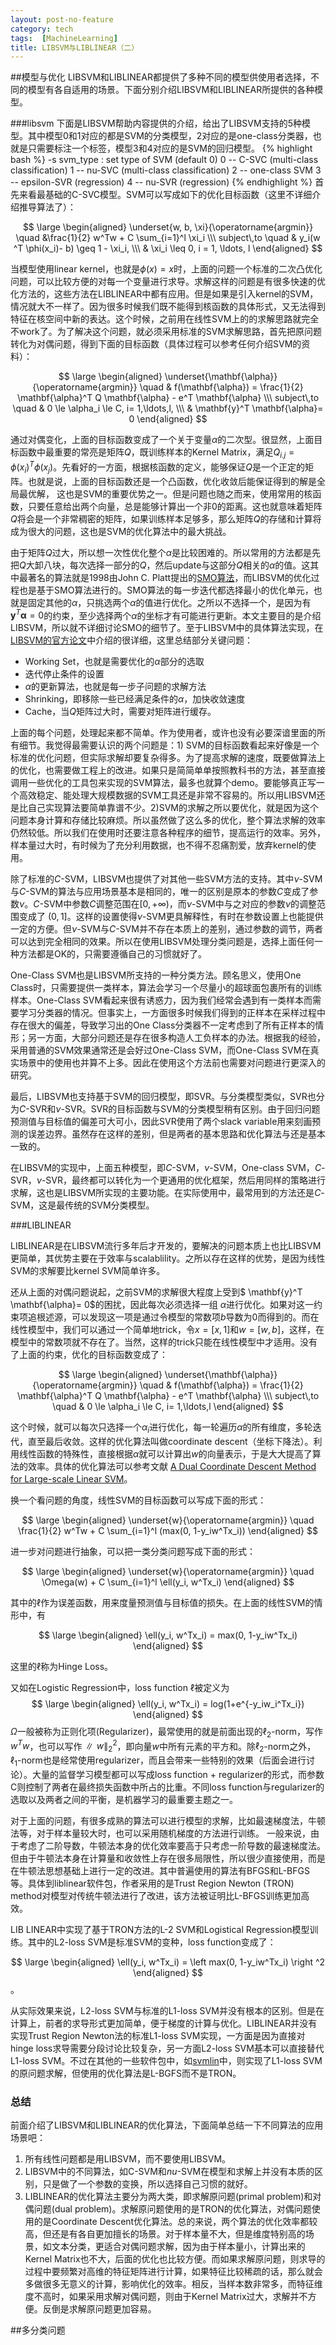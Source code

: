 ```yaml
---
layout: post-no-feature
category: tech
tags:  [MachineLearning]
title: LIBSVM与LIBLINEAR（二）
---
```


##模型与优化
LIBSVM和LIBLINEAR都提供了多种不同的模型供使用者选择，不同的模型有各自适用的场景。下面分别介绍LIBSVM和LIBLINEAR所提供的各种模型。

###libsvm
下面是LIBSVM帮助内容提供的介绍，给出了LIBSVM支持的5种模型。其中模型0和1对应的都是SVM的分类模型，2对应的是one-class分类器，也就是只需要标注一个标签，模型3和4对应的是SVM的回归模型。
{% highlight bash %}
-s svm_type : set type of SVM (default 0)
	0 -- C-SVC		(multi-class classification)
	1 -- nu-SVC		(multi-class classification)
	2 -- one-class SVM
	3 -- epsilon-SVR	(regression)
	4 -- nu-SVR		(regression)
{% endhighlight %}
首先来看最基础的C-SVC模型。SVM可以写成如下的优化目标函数（这里不详细介绍推导算法了）：

$$
\large
\begin{aligned}
\underset{w, b, \xi}{\operatorname{argmin}}  \quad &\frac{1}{2}  w^Tw  + C \sum_{i=1}^l \xi_i \\\
subject\,to \quad & y_i(w ^T \phi(x_i)- b)  \geq 1 - \xi_i, \\\
& \xi_i \leq 0, i = 1, \ldots, l
\end{aligned}
$$

当模型使用linear kernel，也就是$\phi(x) = x$时，上面的问题一个标准的二次凸优化问题，可以比较方便的对每一个变量进行求导。求解这样的问题是有很多快速的优化方法的，这些方法在LIBLINEAR中都有应用。但是如果是引入kernel的SVM，情况就大不一样了。因为很多时候我们既不能得到核函数的具体形式，又无法得到特征在核空间中新的表达。这个时候，之前用在线性SVM上的的求解思路就完全不work了。为了解决这个问题，就必须采用标准的SVM求解思路，首先把原问题转化为对偶问题，得到下面的目标函数（具体过程可以参考任何介绍SVM的资料）：

$$
\large
\begin{aligned}
\underset{\mathbf{\alpha}}{\operatorname{argmin}} \quad & f(\mathbf{\alpha}) =
\frac{1}{2} \mathbf{\alpha}^T Q \mathbf{\alpha} - e^T \mathbf{\alpha} \\\
subject\,to \quad & 0 \le \alpha_i \le C, i= 1,\ldots,l, \\\
& \mathbf{y}^T \mathbf{\alpha}= 0
\end{aligned}
$$

通过对偶变化，上面的目标函数变成了一个关于变量$\alpha$的二次型。很显然，上面目标函数中最重要的常亮是矩阵$Q$，既训练样本的Kernel Matrix，满足$Q_{i.j}=\phi(x_i)^T\phi(x_j)$。先看好的一方面，根据核函数的定义，能够保证$Q$是一个正定的矩阵。也就是说，上面的目标函数还是一个凸函数，优化收敛后能保证得到的解是全局最优解， 这也是SVM的重要优势之一。但是问题也随之而来，使用常用的核函数，只要任意给出两个向量，总是能够计算出一个非0的距离。这也就意味着矩阵$Q$将会是一个非常稠密的矩阵，如果训练样本足够多，那么矩阵$Q$的存储和计算将成为很大的问题，这也是SVM的优化算法中的最大挑战。

由于矩阵$Q$过大，所以想一次性优化整个$\alpha$是比较困难的。所以常用的方法都是先把$Q$大卸八块，每次选择一部分的$Q$，然后update与这部分$Q$相关的$\alpha$的值。这其中最著名的算法就是1998由John C. Platt提出的[SMO算法](http://research.microsoft.com/pubs/68391/smo-book.pdf)，而LIBSVM的优化过程也是基于SMO算法进行的。SMO算法的每一步迭代都选择最小的优化单元，也就是固定其他的$\alpha$，只挑选两个$\alpha$的值进行优化。之所以不选择一个，是因为有$\mathbf{y}^T \mathbf{\alpha}= 0$的约束，至少选择两个$\alpha$的坐标才有可能进行更新。本文主要目的是介绍LIBSVM，所以就不详细讨论SMO的细节了。至于LIBSVM中的具体算法实现，在[LIBSVM的官方论文](http://140.112.30.28/~cjlin/papers/libsvm.pdf)中介绍的很详细，这里总结部分关键问题：

*	Working Set，也就是需要优化的$\alpha$部分的选取
* 	迭代停止条件的设置
* 	$\alpha$的更新算法，也就是每一步子问题的求解方法
* 	Shrinking，即移除一些已经满足条件的$\alpha$，加快收敛速度
* 	Cache，当$Q$矩阵过大时，需要对矩阵进行缓存。

上面的每个问题，处理起来都不简单。作为使用者，或许也没有必要深谙里面的所有细节。我觉得最需要认识的两个问题是：1) SVM的目标函数看起来好像是一个标准的优化问题，但实际求解却要复杂得多。为了提高求解的速度，既要做算法上的优化，也需要做工程上的改进。如果只是简简单单按照教科书的方法，甚至直接调用一些优化的工具包来实现的SVM算法，最多也就算个demo。要能够真正写一个高效稳定、能处理大规模数据的SVM工具还是非常不容易的。所以用LIBSVM还是比自己实现算法要简单靠谱不少。2)SVM的求解之所以要优化，就是因为这个问题本身计算和存储比较麻烦。所以虽然做了这么多的优化，整个算法求解的效率仍然较低。所以我们在使用时还要注意各种程序的细节，提高运行的效率。另外，样本量过大时，有时候为了充分利用数据，也不得不忍痛割爱，放弃kernel的使用。	

除了标准的$C$-SVM，LIBSVM也提供了对其他一些SVM方法的支持。其中$\nu$-SVM与$C$-SVM的算法与应用场景基本是相同的，唯一的区别是原本的参数$C$变成了参数$\nu$。$C$-SVM中参数$C$调整范围在$[0,+\infty)$，而$\nu$-SVM中与之对应的参数$\nu$的调整范围变成了 $(0,1]$。这样的设置使得$\nu$-SVM更具解释性，有时在参数设置上也能提供一定的方便。但$\nu$-SVM与$C$-SVM并不存在本质上的差别，通过参数的调节，两者可以达到完全相同的效果。所以在使用LIBSVM处理分类问题是，选择上面任何一种方法都是OK的，只需要遵循自己的习惯就好了。

One-Class SVM也是LIBSVM所支持的一种分类方法。顾名思义，使用One Class时，只需要提供一类样本，算法会学习一个尽量小的超球面包裹所有的训练样本。One-Class SVM看起来很有诱惑力，因为我们经常会遇到有一类样本而需要学习分类器的情况。但事实上，一方面很多时候我们得到的正样本在采样过程中存在很大的偏差，导致学习出的One Class分类器不一定考虑到了所有正样本的情形；另一方面，大部分问题还是存在很多构造人工负样本的办法。根据我的经验，采用普通的SVM效果通常还是会好过One-Class SVM，而One-Class SVM在真实场景中的使用也并算不上多。因此在使用这个方法前也需要对问题进行更深入的研究。

最后，LIBSVM也支持基于SVM的回归模型，即SVR。与分类模型类似，SVR也分为$C$-SVR和$\nu$-SVR。SVR的目标函数与SVM的分类模型稍有区别。由于回归问题预测值与目标值的偏差可大可小，因此SVR使用了两个slack variable用来刻画预测的误差边界。虽然存在这样的差别，但是两者的基本思路和优化算法与还是基本一致的。

在LIBSVM的实现中，上面五种模型，即$C$-SVM，$\nu$-SVM，One-class SVM，$C$-SVR，$\nu$-SVR，最终都可以转化为一个更通用的优化框架，然后用同样的策略进行求解，这也是LIBSVM所实现的主要功能。在实际使用中，最常用到的方法还是$C$-SVM，这是最传统的SVM分类模型。

###LIBLINEAR

LIBLINEAR是在LIBSVM流行多年后才开发的，要解决的问题本质上也比LIBSVM更简单，其优势主要在于效率与scalablility。之所以存在这样的优势，是因为线性SVM的求解要比kernel SVM简单许多。

还从上面的对偶问题说起，之前SVM的求解很大程度上受到$ \mathbf{y}^T \mathbf{\alpha}= 0$的困扰，因此每次必须选择一组 $\alpha$进行优化。如果对这一约束项追根述源，可以发现这一项是通过令模型的常数项$b$导数为$0$而得到的。而在线性模型中，我们可以通过一个简单地trick，令$x = [x, 1]$和$w = [w, b]$，这样，在模型中的常数项就不存在了。当然，这样的trick只能在线性模型中才适用。没有了上面的约束，优化的目标函数变成了：

$$
\large
\begin{aligned}
\underset{\mathbf{\alpha}}{\operatorname{argmin}} \quad & f(\mathbf{\alpha}) =
\frac{1}{2} \mathbf{\alpha}^T Q \mathbf{\alpha} - e^T \mathbf{\alpha} \\\
subject\,to \quad & 0 \le \alpha_i \le C, i= 1,\ldots,l
\end{aligned}
$$

这个时候，就可以每次只选择一个$\alpha_i$进行优化，每一轮遍历$\alpha$的所有维度，多轮迭代，直至最后收敛。这样的优化算法叫做coordinate descent（坐标下降法）。利用线性函数的特殊性，直接根据$\alpha$就可以计算出$w$的向量表示，于是大大提高了算法的效率。具体的优化算法可以参考文献 [A Dual Coordinate Descent Method for Large-scale Linear SVM](www.csie.ntu.edu.tw/~cjlin/papers/cddual.pdf)。

换一个看问题的角度，线性SVM的目标函数可以写成下面的形式：
	
$$
\large
\begin{aligned}
\underset{w}{\operatorname{argmin}}  \quad \frac{1}{2}  w^Tw  + C \sum_{i=1}^l (max(0, 1-y_iw^Tx_i)) 
\end{aligned}
$$

进一步对问题进行抽象，可以把一类分类问题写成下面的形式：

$$
\large
\begin{aligned}
\underset{w}{\operatorname{argmin}}  \quad  \Omega(w)  + C \sum_{i=1}^l \ell(y_i, w^Tx_i)
\end{aligned}
$$

其中的$\ell$作为误差函数，用来度量预测值与目标值的损失。在上面的线性SVM的情形中，有

$$
\large
\begin{aligned}
\ell(y_i, w^Tx_i) = max(0, 1-y_iw^Tx_i)
\end{aligned}
$$

这里的$\ell$称为Hinge Loss。

又如在Logistic Regression中，loss function $\ell$被定义为
$$
\large
\begin{aligned}
\ell(y_i, w^Tx_i) = log(1+e^{-y_iw_i^Tx_i})
\end{aligned}
$$
$\Omega$一般被称为正则化项(Regularizer)，最常使用的就是前面出现的$\ell_2$-norm，写作$w^Tw$，也可以写作$\parallel w \parallel_2^2$，即向量$w$中所有元素的平方和。除$\ell_2$-norm之外，$\ell_1$-norm也是经常使用regularizer，而且会带来一些特别的效果（后面会进行讨论）。大量的监督学习模型都可以写成loss function + regularizer的形式，而参数C则控制了两者在最终损失函数中所占的比重。不同loss function与regularizer的选取以及两者之间的平衡，是机器学习的最重要主题之一。
	
对于上面的问题，有很多成熟的算法可以进行模型的求解，比如最速梯度法，牛顿法等，对于样本量较大时，也可以采用随机梯度的方法进行训练。	一般来说，由于考虑了二阶导数，牛顿法本身的优化效率要高于只考虑一阶导数的最速梯度法。但由于牛顿法本身在计算量和收敛性上存在很多局限性，所以很少直接使用，而是在牛顿法思想基础上进行一定的改进。其中普遍使用的算法有BFGS和L-BFGS等。具体到liblinear软件包，作者采用的是Trust Region Newton (TRON) method对模型对传统牛顿法进行了改进，该方法被证明比L-BFGS训练更加高效。

LIB LINEAR中实现了基于TRON方法的L-2 SVM和Logistical Regression模型训练。其中的L2-loss SVM是标准SVM的变种，loss function变成了：

$$
\large
\begin{aligned}
\ell(y_i, w^Tx_i) = \left max(0, 1-y_iw^Tx_i) \right ^2
\end{aligned}
$$。

从实际效果来说，L2-loss SVM与标准的L1-loss SVM并没有根本的区别。但是在计算上，前者的求导形式更加简单，便于梯度的计算与优化。LIBLINEAR并没有实现Trust Region Newton法的标准L1-loss SVM实现，一方面是因为直接对hinge loss求导需要分段讨论比较复杂，另一方面L2-loss SVM基本可以直接替代L1-loss SVM。不过在其他的一些软件包中，如[svmlin](http://vikas.sindhwani.org/svmlin.html)中，则实现了L1-loss SVM的原问题求解，但使用的优化算法是L-BGFS而不是TRON。

### 总结
前面介绍了LIBSVM和LIBLINEAR的优化算法，下面简单总结一下不同算法的应用场景吧：
1) 所有线性问题都是用LIBSVM，而不要使用LIBSVM。
2) LIBSVM中的不同算法，如C-SVM和$nu$-SVM在模型和求解上并没有本质的区别，只是做了一个参数的变换，所以选择自己习惯的就好。
3) LIBLINEAR的优化算法主要分为两大类，即求解原问题(primal problem)和对偶问题(dual problem)。求解原问题使用的是TRON的优化算法，对偶问题使用的是Coordinate Descent优化算法。总的来说，两个算法的优化效率都较高，但还是有各自更加擅长的场景。对于样本量不大，但是维度特别高的场景，如文本分类，更适合对偶问题求解，因为由于样本量小，计算出来的Kernel Matrix也不大，后面的优化也比较方便。而如果求解原问题，则求导的过程中要频繁对高维的特征矩阵进行计算，如果特征比较稀疏的话，那么就会多做很多无意义的计算，影响优化的效率。相反，当样本数非常多，而特征维度不高时，如果采用求解对偶问题，则由于Kernel Matrix过大，求解并不方便。反倒是求解原问题更加容易。

##多分类问题


	
